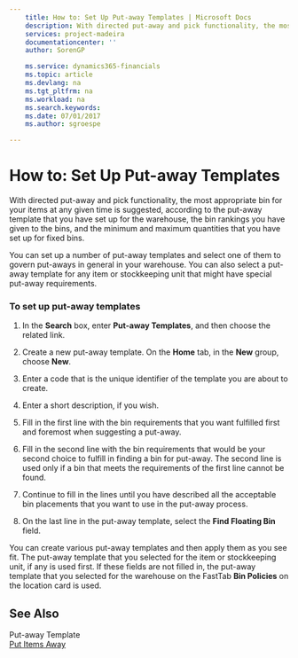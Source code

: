 ```yaml
---
    title: How to: Set Up Put-away Templates | Microsoft Docs
    description: With directed put-away and pick functionality, the most appropriate bin for your items at any given time is suggested, according to the put-away template that you have set up for the warehouse, the bin rankings you have given to the bins, and the minimum and maximum quantities that you have set up for fixed bins.
    services: project-madeira
    documentationcenter: ''
    author: SorenGP

    ms.service: dynamics365-financials
    ms.topic: article
    ms.devlang: na
    ms.tgt_pltfrm: na
    ms.workload: na
    ms.search.keywords:
    ms.date: 07/01/2017
    ms.author: sgroespe

---
```

# How to: Set Up Put-away Templates
With directed put-away and pick functionality, the most appropriate bin for your items at any given time is suggested, according to the put-away template that you have set up for the warehouse, the bin rankings you have given to the bins, and the minimum and maximum quantities that you have set up for fixed bins.  
  
 You can set up a number of put-away templates and select one of them to govern put-aways in general in your warehouse. You can also select a put-away template for any item or stockkeeping unit that might have special put-away requirements.  
  
### To set up put-away templates  
  
1.  In the **Search** box, enter **Put-away Templates**, and then choose the related link.  
  
2.  Create a new put-away template. On the **Home** tab, in the **New** group, choose **New**.  
  
3.  Enter a code that is the unique identifier of the template you are about to create.  
  
4.  Enter a short description, if you wish.  
  
5.  Fill in the first line with the bin requirements that you want fulfilled first and foremost when suggesting a put-away.  
  
6.  Fill in the second line with the bin requirements that would be your second choice to fulfill in finding a bin for put-away. The second line is used only if a bin that meets the requirements of the first line cannot be found.  
  
7.  Continue to fill in the lines until you have described all the acceptable bin placements that you want to use in the put-away process.  
  
8.  On the last line in the put-away template, select the **Find Floating Bin** field.  
  
 You can create various put-away templates and then apply them as you see fit. The put-away template that you selected for the item or stockkeeping unit, if any is used first. If these fields are not filled in, the put-away template that you selected for the warehouse on the FastTab **Bin Policies** on the location card is used.  
  
## See Also  
 Put-away Template   
 [Put Items Away](../put-items-away.md)
